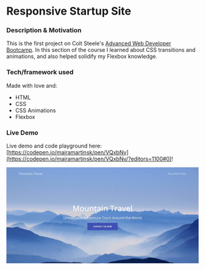 # Responsive Startup Site

### Description & Motivation

This is the first project on Colt Steele's [Advanced Web Developer Bootcamp](https://www.udemy.com/the-advanced-web-developer-bootcamp/learn/v4/content). In this section of the course I learned about CSS transitions and animations, and also helped solidify my Flexbox knowledge.

### Tech/framework used

Made with love and:

* HTML
* CSS
* CSS Animations
* Flexbox

### Live Demo

Live demo and code playground here: [https://codepen.io/mairamartinsk/pen/VQxbNv](https://codepen.io/mairamartinsk/pen/VQxbNv/?editors=1100#0)!

![Screenshot of the responsive Startup website](screenshot.jpg)
